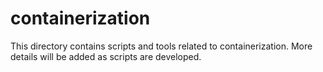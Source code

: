 # containerization

This directory contains scripts and tools related to containerization. More details will be added as scripts are developed.
